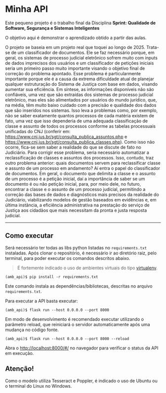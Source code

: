 # Minha API

Este pequeno projeto é o trabalho final da Disciplina **Sprint: Qualidade de Software, Segurança e Sistemas Inteligentes** 

O objetivo aqui é demonstrar o aprendizado obtido a partir das aulas.

O projeto se baseia em um projeto real que toquei ao longo de 2025. Trata-se de um classificador de documentos. Ele se faz necessário porque, em
geral, os sistemas de processo judicial eletrônico sofrem muito com inputs de dados imprecisos dos usuários e um classificador de petições iniciais
seria um primeiro passo muito importante visando o objetivo final de correção do problema apontado. Esse problema é particularmente importante porque
ele é a causa da extrema dificuldade atual de planejar qualquer estruturação do Sistema de Justiça com base em dados, visando aumentar sua eficiência.
Em síntese, as informações disponíveis não são confiáveis, uma vez que são extraídas dos sistemas de processo judicial eletrônico, mas eles são 
alimentados por usuários do mundo jurídico, que, na média, têm muito baixo cuidado com a precisão e qualidade dos dados que são inseridos nos sistemas.
Isso leva a problemas como, por exemplo, não se saber exatamente quantos processos de cada matéria existem de fato, uma vez que isso dependeria de 
uma adequada classificação de classe e assunto de todos os processos conforme as tabelas processuais unificadas do CNJ 
(conferir em: <https://www.cnj.jus.br/sgt/consulta_publica_assuntos.php> e <https://www.cnj.jus.br/sgt/consulta_publica_classes.php>).
Como isso não ocorre, fica-se sem saber a realidade do que se discute de fato no Judiciário. Para corrigir esse problema, seria necessário automatizar
a reclassificação de classes e assuntos dos processos. Isso, contudo, traz outro problema anterior: quais documentos servem para reclassificar classe
e assunto de um processo em andamento? Aí entra o papel do classificador de documentos. Em geral, o documento que delimita a classe e o assunto de um
processo é a petição inicial, daí a importância de saber se um documento é ou não petição inicial, para, por meio dele, no futuro, encontrar a classe
e o assunto de um processo judicial, permitindo a correção das bases de dados e diagnósticos mais precisos da realidade do Judiciário, viabilizando
modelos de gestão baseados em evidências e, em última instância, a eficiência administrativa na prestação do serviço de Justiça aos cidadãos que mais
necessitam da pronta e justa resposta judicial.

---
## Como executar 


Será necessário ter todas as libs python listadas no `requirements.txt` instaladas.
Após clonar o repositório, é necessário ir ao diretório raiz, pelo terminal, para poder executar os comandos descritos abaixo.

> É fortemente indicado o uso de ambientes virtuais do tipo [virtualenv](https://virtualenv.pypa.io/en/latest/installation.html).

```
(amb_api)$ pip install -r requirements.txt
```

Este comando instala as dependências/bibliotecas, descritas no arquivo `requirements.txt`.

Para executar a API  basta executar:

```
(amb_api)$ flask run --host 0.0.0.0 --port 8000
```

Em modo de desenvolvimento é recomendado executar utilizando o parâmetro reload, que reiniciará o servidor
automaticamente após uma mudança no código fonte. 

```
(amb_api)$ flask run --host 0.0.0.0 --port 8000 --reload
```

Abra o [http://localhost:8000/#/](http://localhost:8000/#/) no navegador para verificar o status da API em execução.


## Atenção!

Como o modelo utiliza Tesseract e Poppler, é indicado o uso de Ubuntu ou o terminal do Linux no Windows.
